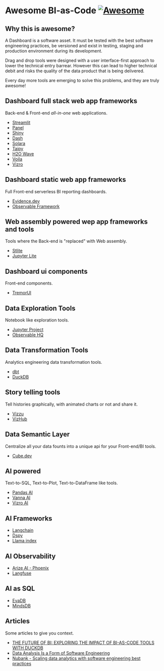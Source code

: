 # Awesome BI-as-Code [![Awesome](https://cdn.rawgit.com/sindresorhus/awesome/d7305f38d29fed78fa85652e3a63e154dd8e8829/media/badge.svg)](https://github.com/dmenezesgabriel/awesome-bi-as-code)

## Why this is awesome?

A Dashboard is a software asset. It must be tested with the best software engineering practices, be versioned and exist in testing, staging and production environment during its development.

Drag and drop tools were designed with a user interface-first approach to lower the technical entry barrear. However this can lead to higher technical debit and risks the quality of the data product that is being delivered.

Every day more tools are emerging to solve this problems, and they are truly awesome!

## Dashboard full stack web app frameworks

Back-end & Front-end _all-in-one_ web applications.

- [Streamlit](https://streamlit.io/)
- [Panel](https://panel.holoviz.org/)
- [Shiny](https://shiny.posit.co/py/)
- [Dash](https://dash.plotly.com/)
- [Solara](https://solara.dev/)
- [Taipy](https://www.taipy.io/)
- [H2O Wave](https://wave.h2o.ai/)
- [Voila](https://github.com/voila-dashboards/voila)
- [Vizro](https://github.com/mckinsey/vizro)

## Dashboard static web app frameworks

Full Front-end serverless BI reporting dashboards.

- [Evidence.dev](https://evidence.dev/)
- [Observable Framework](https://observablehq.com/framework/)

## Web assembly powered wep app frameworks and tools

Tools where the Back-end is "replaced" with Web assembly.

- [Stlite](https://github.com/whitphx/stlite)
- [Jupyter Lite](https://github.com/jupyterlite/jupyterlite)

## Dashboard ui components

Front-end components.

- [TremorUI](https://www.tremor.so/)

## Data Exploration Tools

Notebook like exploration tools.

- [Jupyter Project](https://jupyter.org/)
- [Observable HQ](https://observablehq.com/@observablehq/observable-for-jupyter-users)

## Data Transformation Tools

Analytics engineering data transformation tools.

- [dbt](https://docs.getdbt.com/docs/introduction)
- [DuckDB](https://duckdb.org/)

## Story telling tools

Tell histories graphically, with animated charts or not and share it.

- [Vizzu](https://www.vizzu.io/)
- [VizHub](https://vizhub.com/)

## Data Semantic Layer

Centralize all your data founts into a unique api for your Front-end/BI tools.

- [Cube.dev](https://cube.dev/)

## AI powered

Text-to-SQL, Text-to-Plot, Text-to-DataFrame like tools.

- [Pandas AI](https://github.com/Sinaptik-AI/pandas-ai)
- [Vanna AI](https://vanna.ai/)
- [Vizro AI](https://vizro-ai.readthedocs.io/en/latest/)

## AI Frameworks

- [Langchain](https://www.langchain.com/)
- [Dspy](https://github.com/stanfordnlp/dspy)
- [Llama index](https://www.llamaindex.ai/)

## AI Observability

- [Arize AI - Phoenix](https://docs.arize.com/phoenix)
- [Langfuse](https://langfuse.com/)

## AI as SQL

- [EvaDB](https://github.com/georgia-tech-db/evadb)
- [MindsDB](https://mindsdb.com/)

## Articles

Some articles to give you context.

- [THE FUTURE OF BI: EXPLORING THE IMPACT OF BI-AS-CODE TOOLS WITH DUCKDB](https://motherduck.com/blog/the-future-of-bi-bi-as-code-duckdb-impact/)
- [Data Analysis Is a Form of Software Engineering](https://towardsdatascience.com/data-analysis-is-a-form-of-software-engineering-876232bd3ebc)
- [Nubank - Scaling data analytics with software engineering best practices](https://building.nubank.com.br/scaling-data-analytics-with-software-engineering-best-practices/)
